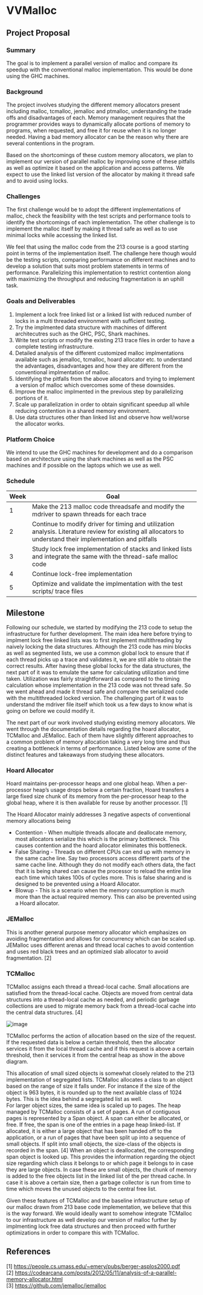 # VVMalloc
## Project Proposal
### Summary
The goal is to implement a parallel version of malloc and compare its speedup with the conventional malloc implementation. This would be done using the GHC machines.

### Background
The project involves studying the different memory allocators present including malloc, tcmalloc, jemalloc and ptmalloc, understanding the trade offs and disadvantages of each. Memory management requires that the programmer provides ways to dynamically allocate portions of memory to programs, when requested, and free it for reuse when it is no longer needed. Having a bad memory allocator can be the reason why there are several contentions in the program. 

Based on the shortcomings of these custom memory allocators, we plan to implement our version of parallel malloc by improving some of these pitfalls as well as optimize it based on the application and access patterns. We expect to use the linked list version of the allocator by making it thread safe and to avoid using locks.

### Challenges
The first challenge would be to adopt the different implementations of malloc, check the feasibility with the test scripts and performance tools to identify the shortcomings of each implementation. The other challenge is to implement the malloc itself by making it thread safe as well as to use minimal locks while accessing the linked list. 

We feel that using the malloc code from the 213 course is a good starting point in terms of the implementation itself. The challenge here though would be the testing scripts, comparing performance on different machines and to develop a solution that suits most problem statements in terms of performance. Parallelizing this implementation to restrict contention along with maximizing the throughput and reducing fragmentation is an uphill task. 

### Goals and Deliverables

1. Implement a lock free linked list or a linked list with reduced number of locks in a multi threaded environment with sufficient testing.
2. Try the implmented data structure with machines of different architecutres such as the GHC, PSC, Shark machines.
3. Write test scripts or modify the existing 213 trace files in order to have a complete testing infrastructure.
4. Detailed analysis of the different customized malloc implmentations available such as jemalloc, tcmalloc, hoard allocator etc. to understand the advantages, disadvantages and how they are different from the conventional implmentation of malloc.
5. Identifying the pitfalls from the above allocators and trying to implement a version of malloc which overcomes some of these downsides. 
6. Improve the malloc implmented in the previous step by parallelizing portions of it.
7. Scale up parallelization in order to obtain significant speedup all while reducing contention in a shared memory environment.
8. Use data structures other than linked list and observe how well/worse the allocator works.

### Platform Choice

We intend to use the GHC machines for development and do a comparison based on architecture using the shark machines as well as the PSC machines and if possible on the laptops which we use as well.


### Schedule

| Week | Goal |  
|---|---|
| 1  | Make the 213 malloc code threadsafe and modify the mdriver to spawn threads for each trace   | 
| 2  | Continue to modify driver for timing and utilization analysis. Literature review for existing all allocators to understand their implementation and pitfalls|
| 3  |Study lock free implementation of stacks and linked lists and integrate the same with the thread-safe malloc code | 
| 4  | Continue lock-free implementation | 
| 5  | Optimize and validate the implmentation with the test scripts/ trace files  | 

## Milestone

Following our schedule, we started by modifying the 213 code to setup the infrastructure for further development. The main idea here before trying to implment lock free linked lists was to first implement multithreading by naively locking the data structures. Although the 213 code has mini blocks as well as segmented lists, we use a common global lock to ensure that if each thread picks up a trace and validates it, we are still able to obtain the correct results. After having these global locks for the data structures, the next part of it was to emulate the same for calculating utilization and time taken. Utilization was fairly straightforward as compared to the timing calculation whose implementation in the 213 code was not thread safe. So we went ahead and made it thread safe and compare the serialized code with the multithreaded locked version. The challenging part of it was to understand the mdriver file itself which took us a few days to know what is going on before we could modify it. 

The next part of our work involved studying existing memory allocators. We went through the documentation details regarding the hoard allocator, TCMalloc and JEMalloc. Each of them have slightly different approaches to a common problem of memory allocation taking a very long time and thus creating a bottleneck in terms of performance. Listed below are some of the distinct features and takeaways from studying these allocators.

### **Hoard Allocator**
Hoard maintains per-processor heaps and one global heap. When a per-processor heap’s usage drops below a certain fraction, Hoard transfers a large fixed size chunk of its memory from the per-processor heap to the global heap, where it is then available for reuse by another processor. [1]

The Hoard Allocator mainly addresses 3 negative aspects of conventional memory allocations being
* Contention - When multiple threads allocate and deallocate memory, most allocators serialize this which is the primary bottleneck. This causes contention and the hoard allocator eliminates this bottleneck.
* False Sharing - Threads on different CPUs can end up with memory in the same cache line. Say two processors access different parts of the same cache line. Although they do not modify each others data, the fact that it is being shared can cause the processor to reload the entire line each time which takes 100s of cycles more. This is false sharing and is designed to be prevented using a Hoard Allocator.
* Blowup - This is a scenario when the memory consumption is much more than the actual required memory. This can also be prevented using a Hoard allocator.

### **JEMalloc**
This is another general purpose memory allocator which emphasizes on avoiding fragmentation and allows for concurrency which can be scaled up. JEMalloc uses different arenas and thread local caches to avoid contention and uses red black trees and an optimized slab allocator to avoid fragmentation. [2]

### **TCMalloc**
TCMalloc assigns each thread a thread-local cache. Small allocations are satisfied from the thread-local cache. Objects are moved from central data structures into a thread-local cache as needed, and periodic garbage collections are used to migrate memory back from a thread-local cache into the central data structures. [4]

![image](https://user-images.githubusercontent.com/80923050/162667535-ac1538b8-75a6-4a9d-8fc9-73d0f0e15c68.png)

TCMalloc performs the action of allocation based on the size of the request. If the requested data is below a certain threshold, then the allocator services it from the local thread cache and if this request is above a certain threshold, then it services it from the central heap as show in the above diagram. 

This allocation of small sized objects is somewhat closely related to the 213 implementation of segregated lists. TCMalloc allocates a class to an object based on the range of size it falls under. For instance if the size of the object is 963 bytes, it is rounded up to the next available class of 1024 bytes. This is the idea behind a segregated list as well. <br/>
For larger object sizes, the same idea is scaled up to pages. The heap managed by TCMalloc consists of a set of pages. A run of contiguous pages is represented by a Span object. A span can either be allocated, or free. If free, the span is one of the entries in a page heap linked-list. If allocated, it is either a large object that has been handed off to the application, or a run of pages that have been split up into a sequence of small objects. If split into small objects, the size-class of the objects is recorded in the span. [4]
When an object is deallocated, the corresponding span object is looked up. This provides the information regarding the object size regarding which class it belongs to or which page it belongs to in case they are large objects. In case these are small objects, the chunk of memory is added to the free objects list in the linked list of the per thread cache. In case it is above a certain size, then a garbage collector is run from time to time which moves the unused objects to the central free list. <br/>

Given these features of TCMalloc and the baseline infrastructure setup of our malloc drawn from 213 base code implementation, we believe that this is the way forward. We would ideally want to somehow integrate TCMalloc to our infrastructure as well develop our version of malloc further by implmenting lock free data structures and then proceed with further optimizations in order to compare this with TCMalloc. 


## References
[1] https://people.cs.umass.edu/~emery/pubs/berger-asplos2000.pdf <br/>
[2] https://codearcana.com/posts/2012/05/11/analysis-of-a-parallel-memory-allocator.html <br/>
[3] https://github.com/jemalloc/jemalloc <br/>

